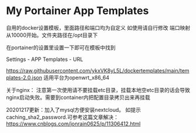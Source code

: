 # My Portainer App Templates 
自用的docker设置模板，里面路径和端口均为自定义 如使用请自行修改
端口映射从10000开始。文件夹路径在/opt目录下

在portainer的设置里设置一下即可在模板中找到

Settings - APP Templates - URL

https://raw.githubusercontent.com/ykxVK8yL5L/dockertemplates/main/templates-2.0.json
适用平台为openwrt_x86_64

关于nginx：
注意第一次使用请不要挂载etc目录，挂载本地空etc目录的话会导致nginx启动失败。需要到container内把配置目录拷贝出来再挂载

20201217更新：加入了mysql方便安装nextcloud。
如提示caching_sha2_password.可参考这篇文章解决：https://www.cnblogs.com/jonrain0625/p/11306412.html
